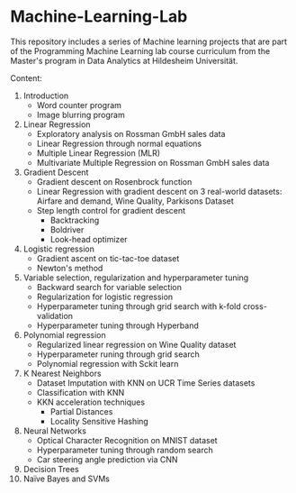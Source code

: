 # Machine-Learning-Lab
This repository includes a series of Machine learning projects that are part of the Programming Machine Learning lab course curriculum from the Master's program in Data Analytics at Hildesheim Universität.

Content:

1. Introduction
   * Word counter program
   * Image blurring program
2. Linear Regression
   * Exploratory analysis on Rossman GmbH sales data
   * Linear Regression through normal equations
   * Multiple Linear Regression (MLR)
   * Multivariate Multiple Regression on Rossman GmbH sales data
3. Gradient Descent
   * Gradient descent on Rosenbrock function
   * Linear Regression with gradient descent on 3 real-world datasets: Airfare and demand, Wine Quality, Parkisons Dataset
   * Step length control for gradient descent
     * Backtracking
     * Boldriver
     * Look-head optimizer
4. Logistic regression
   * Gradient ascent on tic-tac-toe dataset
   * Newton's method
5. Variable selection, regularization and hyperparameter tuning
   * Backward search for variable selection
   * Regularization for logistic regression
   * Hyperparameter tuning through grid search with k-fold cross-validation
   * Hyperparameter tuning through Hyperband
6. Polynomial regression
    * Regularized linear regression on Wine Quality dataset
    * Hyperparameter runing through grid search
    * Polynomial regression with Sckit learn
7. K Nearest Neighbors
   * Dataset Imputation with KNN on UCR Time Series datasets
   * Classification with KNN
   * KKN acceleration techniques
     * Partial Distances
     * Locality Sensitive Hashing
8. Neural Networks
   * Optical Character Recognition on MNIST dataset
   * Hyperparameter tuning through random search
   * Car steering angle prediction via CNN
10. Decision Trees
11. Naïve Bayes and SVMs
